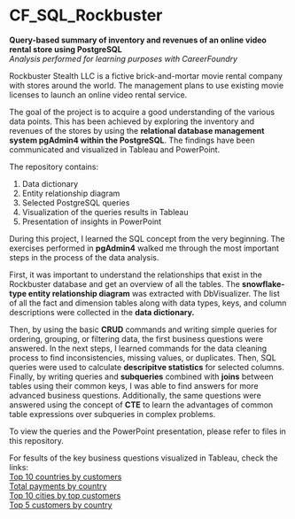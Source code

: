 # CF_SQL_Rockbuster
**Query-based summary of inventory and revenues of an online video rental store using PostgreSQL** <br>
_Analysis performed for learning purposes with CareerFoundry_

Rockbuster Stealth LLC is a fictive brick-and-mortar movie rental company with stores around the world. The management plans to use existing movie licenses to launch an online video rental service.

The goal of the project is to acquire a good understanding of the various data points. This has been achieved by exploring the inventory and revenues of the stores by using the **relational database management system pgAdmin4 within the PostgreSQL**. The findings have been communicated and visualized in Tableau and PowerPoint.

The repository contains:
1. Data dictionary
1. Entity relationship diagram
1. Selected PostgreSQL queries
1. Visualization of the queries results in Tableau
1. Presentation of insights in PowerPoint


During this project, I learned the SQL concept from the very beginning. The exercises performed in **pgAdmin4** walked me through the most important steps in the process of the data analysis.

First, it was important to understand the relationships that exist in the Rockbuster database and get an overview of all the tables. The **snowflake-type entity relationship diagram** was extracted with DbVisualizer. The list of all the fact and dimension tables along with data types, keys, and column descriptions were collected in the **data dictionary.**

Then, by using the basic **CRUD** commands and writing simple queries for ordering, grouping, or filtering data, the first business questions were answered. In the next steps, I learned commands for the data cleaning process to find inconsistencies, missing values, or duplicates. Then, SQL queries were used to calculate **descripitve statistics** for selected columns. Finally, by writing queries and **subqueries** combined with **joins** between tables using their common keys, I was able to find answers for more advanced business questions. Additionally, the same questions were answered using the concept of **CTE** to learn the advantages of common table expressions over subqueries in complex problems. 

To view the queries and the PowerPoint presentation, please refer to files in this repository.

For fesults of the key business questions visualized in Tableau, check the links:<br>
[Top 10 countries by customers](https://public.tableau.com/app/profile/anna.walerys/viz/Top10countries-Task3_10forCF/Top10countriesbycustomers)<br>
[Total payments by country](https://public.tableau.com/app/profile/anna.walerys/viz/Rockbuster_Task3_10_totalpaymentbycountry/Totalpayments)<br>
[Top 10 cities by top customers](https://public.tableau.com/app/profile/anna.walerys/viz/Rockbuster_Task3_10_Top10citiesbycustomer/Top10Cities)<br>
[Top 5 customers by country](https://public.tableau.com/app/profile/anna.walerys/viz/RockbusterTop5Customers_Task3_10/Top5Customers)



